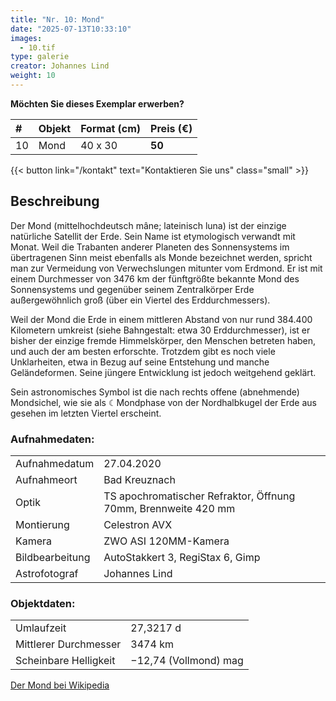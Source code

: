 ```yaml
---
title: "Nr. 10: Mond"
date: "2025-07-13T10:33:10"
images:
  - 10.tif
type: galerie
creator: Johannes Lind
weight: 10
---
```


**Möchten Sie dieses Exemplar erwerben?**

| #   | Objekt | Format (cm) | Preis (€) |
| :-- | :----- | :---------- | :-------- |
| 10  | Mond   | 40 x 30     | **50**    |

{{< button link="/kontakt" text="Kontaktieren Sie uns" class="small" >}}

## Beschreibung

Der Mond (mittelhochdeutsch mâne; lateinisch luna) ist der einzige natürliche Satellit der Erde. Sein Name ist etymologisch verwandt mit Monat. Weil die Trabanten anderer Planeten des Sonnensystems im übertragenen Sinn meist ebenfalls als Monde bezeichnet werden, spricht man zur Vermeidung von Verwechslungen mitunter vom Erdmond. Er ist mit einem Durchmesser von 3476 km der fünftgrößte bekannte Mond des Sonnensystems und gegenüber seinem Zentralkörper Erde außergewöhnlich groß (über ein Viertel des Erddurchmessers).

Weil der Mond die Erde in einem mittleren Abstand von nur rund 384.400 Kilometern umkreist (siehe Bahngestalt: etwa 30 Erddurchmesser), ist er bisher der einzige fremde Himmelskörper, den Menschen betreten haben, und auch der am besten erforschte. Trotzdem gibt es noch viele Unklarheiten, etwa in Bezug auf seine Entstehung und manche Geländeformen. Seine jüngere Entwicklung ist jedoch weitgehend geklärt.

Sein astronomisches Symbol ist die nach rechts offene (abnehmende) Mondsichel, wie sie als ☾Mondphase von der Nordhalbkugel der Erde aus gesehen im letzten Viertel erscheint.

### Aufnahmedaten:

|                 |                                                                |
| --------------- | -------------------------------------------------------------- |
| Aufnahmedatum   | 27.04.2020                                                     |
| Aufnahmeort     | Bad Kreuznach                                                  |
| Optik           | TS apochromatischer Refraktor, Öffnung 70mm, Brennweite 420 mm |
| Montierung      | Celestron AVX                                                  |
| Kamera          | ZWO ASI 120MM-Kamera                                           |
| Bildbearbeitung | AutoStakkert 3, RegiStax 6, Gimp                               |
| Astrofotograf   | Johannes Lind                                                  |

### Objektdaten:

|                       |                       |
| --------------------- | --------------------- |
| Umlaufzeit            | 27,3217 d             |
| Mittlerer Durchmesser | 3474 km               |
| Scheinbare Helligkeit | −12,74 (Vollmond) mag |

[Der Mond bei Wikipedia](https://de.wikipedia.org/wiki/Mond)
